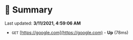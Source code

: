 # 📖 Summary
Last updated: **3/11/2021, 4:59:06 AM**

- `GET` [https://google.com](https://google.com) - **Up** (78ms)
